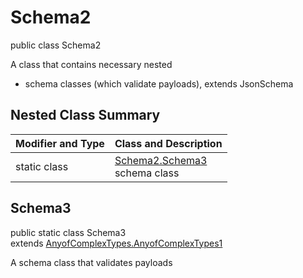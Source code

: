 # Schema2
public class Schema2

A class that contains necessary nested
- schema classes (which validate payloads), extends JsonSchema

## Nested Class Summary
| Modifier and Type | Class and Description |
| ----------------- | ---------------------- |
| static class | [Schema2.Schema3](#schema3)<br> schema class |

## Schema3
public static class Schema3<br>
extends [AnyofComplexTypes.AnyofComplexTypes1](../../../../../../components/schemas/AnyofComplexTypes.md#anyofcomplextypes1)

A schema class that validates payloads
